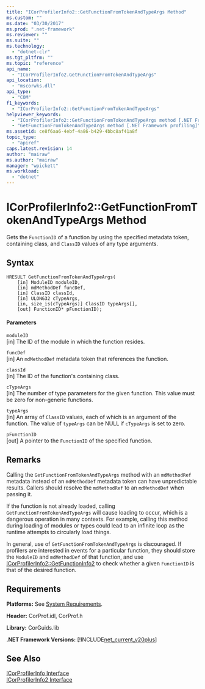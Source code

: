 ```yaml
---
title: "ICorProfilerInfo2::GetFunctionFromTokenAndTypeArgs Method"
ms.custom: ""
ms.date: "03/30/2017"
ms.prod: ".net-framework"
ms.reviewer: ""
ms.suite: ""
ms.technology: 
  - "dotnet-clr"
ms.tgt_pltfrm: ""
ms.topic: "reference"
api_name: 
  - "ICorProfilerInfo2.GetFunctionFromTokenAndTypeArgs"
api_location: 
  - "mscorwks.dll"
api_type: 
  - "COM"
f1_keywords: 
  - "ICorProfilerInfo2::GetFunctionFromTokenAndTypeArgs"
helpviewer_keywords: 
  - "ICorProfilerInfo2::GetFunctionFromTokenAndTypeArgs method [.NET Framework profiling]"
  - "GetFunctionFromTokenAndTypeArgs method [.NET Framework profiling]"
ms.assetid: ce8f6aa6-4ebf-4a86-b429-4bbc8af41a8f
topic_type: 
  - "apiref"
caps.latest.revision: 14
author: "mairaw"
ms.author: "mairaw"
manager: "wpickett"
ms.workload: 
  - "dotnet"
---
```

# ICorProfilerInfo2::GetFunctionFromTokenAndTypeArgs Method
Gets the `FunctionID` of a function by using the specified metadata token, containing class, and `ClassID` values of any type arguments.  
  
## Syntax  
  
```  
HRESULT GetFunctionFromTokenAndTypeArgs(  
    [in] ModuleID moduleID,  
    [in] mdMethodDef funcDef,  
    [in] ClassID classId,  
    [in] ULONG32 cTypeArgs,  
    [in, size_is(cTypeArgs)] ClassID typeArgs[],  
    [out] FunctionID* pFunctionID);  
```  
  
#### Parameters  
 `moduleID`  
 [in] The ID of the module in which the function resides.  
  
 `funcDef`  
 [in] An `mdMethodDef` metadata token that references the function.  
  
 `classId`  
 [in] The ID of the function's containing class.  
  
 `cTypeArgs`  
 [in] The number of type parameters for the given function. This value must be zero for non-generic functions.  
  
 `typeArgs`  
 [in] An array of `ClassID` values, each of which is an argument of the function. The value of `typeArgs` can be NULL if `cTypeArgs` is set to zero.  
  
 `pFunctionID`  
 [out] A pointer to the `FunctionID` of the specified function.  
  
## Remarks  
 Calling the `GetFunctionFromTokenAndTypeArgs` method with an `mdMethodRef` metadata instead of an `mdMethodDef` metadata token can have unpredictable results. Callers should resolve the `mdMethodRef` to an `mdMethodDef` when passing it.  
  
 If the function is not already loaded, calling `GetFunctionFromTokenAndTypeArgs` will cause loading to occur, which is a dangerous operation in many contexts. For example, calling this method during loading of modules or types could lead to an infinite loop as the runtime attempts to circularly load things.  
  
 In general, use of `GetFunctionFromTokenAndTypeArgs` is discouraged. If profilers are interested in events for a particular function, they should store the `ModuleID` and `mdMethodDef` of that function, and use [ICorProfilerInfo2::GetFunctionInfo2](../../../../docs/framework/unmanaged-api/profiling/icorprofilerinfo2-getfunctioninfo2-method.md) to check whether a given `FunctionID` is that of the desired function.  
  
## Requirements  
 **Platforms:** See [System Requirements](../../../../docs/framework/get-started/system-requirements.md).  
  
 **Header:** CorProf.idl, CorProf.h  
  
 **Library:** CorGuids.lib  
  
 **.NET Framework Versions:** [!INCLUDE[net_current_v20plus](../../../../includes/net-current-v20plus-md.md)]  
  
## See Also  
 [ICorProfilerInfo Interface](../../../../docs/framework/unmanaged-api/profiling/icorprofilerinfo-interface.md)  
 [ICorProfilerInfo2 Interface](../../../../docs/framework/unmanaged-api/profiling/icorprofilerinfo2-interface.md)
